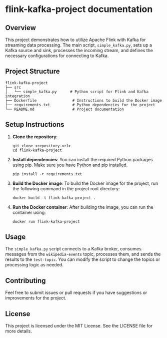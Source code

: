 # flink-kafka-project documentation

## Overview
This project demonstrates how to utilize Apache Flink with Kafka for streaming data processing. The main script, `simple_kafka.py`, sets up a Kafka source and sink, processes the incoming stream, and defines the necessary configurations for connecting to Kafka.

## Project Structure
```
flink-kafka-project
├── src
│   └── simple_kafka.py      # Python script for Flink and Kafka integration
├── Dockerfile                # Instructions to build the Docker image
├── requirements.txt          # Python dependencies for the project
└── README.md                 # Project documentation
```

## Setup Instructions

1. **Clone the repository**:
   ```
   git clone <repository-url>
   cd flink-kafka-project
   ```

2. **Install dependencies**:
   You can install the required Python packages using pip. Make sure you have Python and pip installed.
   ```
   pip install -r requirements.txt
   ```

3. **Build the Docker image**:
   To build the Docker image for the project, run the following command in the project root directory:
   ```
   docker build -t flink-kafka-project .
   ```

4. **Run the Docker container**:
   After building the image, you can run the container using:
   ```
   docker run flink-kafka-project
   ```

## Usage
The `simple_kafka.py` script connects to a Kafka broker, consumes messages from the `wikipedia-events` topic, processes them, and sends the results to the `test-topic`. You can modify the script to change the topics or processing logic as needed.

## Contributing
Feel free to submit issues or pull requests if you have suggestions or improvements for the project.

## License
This project is licensed under the MIT License. See the LICENSE file for more details.